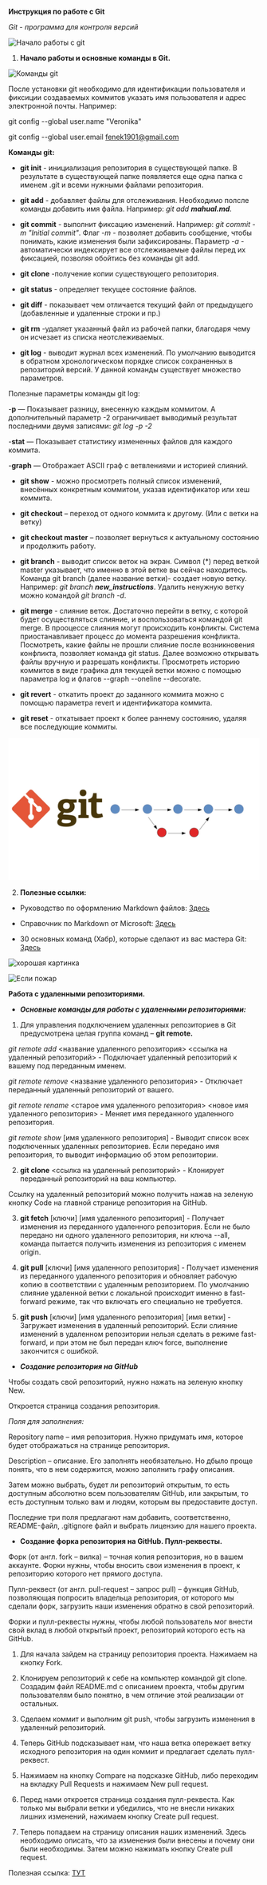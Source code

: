 **Инструкция по работе с Git**

*Git - программа для контроля версий*

![Начало работы с git](introduction.jpg)

1. **Начало работы и основные команды в Git.**


![Команды git](commands.jpg)


После установки git необходимо для идентификации пользователя и фиксиции  создаваемых коммитов указать имя пользователя и адрес электронной почты. Например:

git config --global user.name "Veronika"

git config --global user.email fenek1901@gmail.com

**Команды git:**


- **git init** - инициализация репозитория в существующей папке. В результате в существующей папке появляется еще одна папка с именем .git и всеми нужными  файлами репозитория.

- **git add** - добавляет файлы для отслеживания. Необходимо полсле команды добавить имя файла. Например: *git add __mahual.md__*. 

- **git commit** - выполнит фиксацию изменений.  Например: *git commit -m "Initial commit"*. Флаг *-m* - позволяет добавить сообщение, чтобы понимать, какие изменения были зафиксированы. Параметр *-a* - автоматически индексирует все отслеживаемые файлы перед их фиксацией, позволяя обойтись без команды git add.

- **git clone** -получение копии существующего репозитория.

- **git status** - определяет текущее состояние файлов.

- **git diff** - показывает чем отличается текущий файл от предыдущего (добавленные и удаленные строки и пр.) 

- **git rm** -удаляет указанный файл из рабочей папки, благодаря чему он исчезает из списка неотслеживаемых.

- **git log** - выводит журнал всех изменений. По умолчанию выводится в обратном
хронологическом порядке список сохраненных в репозиторий версий. У данной команды существует множество параметров.

Полезные параметры команды git log:

-**p** — Показывает разницу, внесенную каждым коммитом. А дополнительный параметр -2 ограничивает выводимый результат последними двумя записями: *git log -p -2*

-**stat** — Показывает статистику измененных файлов для каждого коммита.

-**graph** — Отображает ASCII граф с ветвлениями и историей слияний.

- **git show** -  можно просмотреть полный список изменений, внесённых конкретным коммитом, указав идентификатор или хеш коммита.

- **git checkout** – переход от одного коммита к другому. (Или с ветки на ветку)

-  **git checkout master** – позволяет вернуться к актуальному состоянию и продолжить работу.

- **git branch** - выводит список веток на экран. Символ (*) перед веткой master указывает, что именно в этой ветке вы сейчас находитесь. Команда git branch (далее название ветки)- создает новую ветку. Например: *git branch __new_instructions__*. Удалить ненужную ветку можно командой *git branch -d*.

- **git merge** - слияние веток. Достаточно перейти в ветку, с которой будет осуществляться слияние, и воспользоваться командой git merge. В прооцессе слияния могут происходить конфликты. Система приостанавливает процесс до момента разрешения конфликта. Посмотреть, какие файлы
не прошли слияние после возникновения конфликта, позволяет команда git status. Далее возможно открывать файлы вручную и разрешать конфликты. 
Просмотреть историю коммитов в виде графика для текущей ветки можно с помощью параметра log и флагов --graph --oneline --decorate.

- **git revert** - откатить проект до заданного коммита можно с помощью параметра revert и идентификатора коммита.

- **git reset** - откатывает проект к более раннему состоянию, удаляя все последующие коммиты.

![Ветки](git-branch.jpg)

2. **Полезные ссылки:**

- Руководство по оформлению Markdown файлов: [Здесь](https://gist.github.com/Jekins/2bf2d0638163f1294637)

- Справочник по Markdown от Microsoft: [Здесь](https://docs.microsoft.com/ru-ru/contribute/markdown-reference)

- 30 основных команд (Хабр), которые сделают из вас мастера Git: [Здесь](https://habr.com/ru/company/ruvds/blog/599929/?ysclid=l8737b3pbk655593671)

![хорошая картинка](image_2022-09-20_23-58-41.png)

![Если пожар](пожар.jpg)


**Работа с удаленными репозиториями.**

- __*Основные команды для работы с удаленными репозиториями:*__

1. Для управления подключением удаленных репозиториев в Git предусмотрена целая группа команд – **git remote.** 

*git remote add* <название удаленного репозитория> <ссылка на удаленный репозиторий> - Подключает удаленный репозиторий к вашему под переданным именем.

*git remote remove* <название удаленного репозитория> - Отключает переданный удаленный репозиторий от вашего.

*git remote rename* <старое имя удаленного репозитория> <новое имя удаленного репозитория> - Меняет имя переданного удаленного репозитория.

*git remote show* [имя удаленного репозитория] - Выводит список всех подключенных удаленных репозиториев. Если передано имя репозитория, то выводит информацию об этом репозитории.

2. **git clone** <ссылка на удаленный репозиторий> - Клонирует переданный репозиторий на ваш компьютер.

Ссылку на удаленный репозиторий можно получить нажав на зеленую кнопку Code на главной странице репозитория на GitHub.

3. **git fetch** [ключи] [имя удаленного репозитория] - Получает изменения из переданного удаленного репозитория. Если не было передано ни одного удаленного репозитория, ни ключа --all, команда пытается получить изменения из репозитория с именем origin.

4. **git pull** [ключи] [имя удаленного репозитория] - Получает изменения из переданного удаленного репозитория и обновляет рабочую копию в соответствии с удаленным репозиторием. По умолчанию слияние удаленной ветки с локальной происходит именно в fast-forward режиме, так что включать его специально не требуется.

5. **git push** [ключи] [имя удаленного репозитория] [имя ветки] - Загружает изменения в удаленный репозиторий. Если слияние изменений в удаленном репозитории нельзя сделать в режиме fast-forward, и при этом не был передан ключ force, выполнение закончится с ошибкой.

- __*Создание репозитория на GitHub*__

Чтобы создать свой репозиторий, нужно нажать на зеленую кнопку New.

Откроется страница создания репозитория. 

*Поля для заполнения:*

Repository name – имя репозитория. Нужно придумать имя, которое будет отображаться на странице репозитория. 

Description – описание. Его заполнять необязательно. Но дбыло проще понять, что в нем содержится, можно  заполнить графу описания.

Затем можно выбрать, будет ли репозиторий открытым, то есть доступным абсолютно всем пользователям GitHub, или закрытым, то есть доступным только вам и людям, которым вы предоставите доступ.

Последние три поля предлагают нам добавить, соответственно, README-файл, .gitignore файл и выбрать лицензию для нашего проекта.

- **Создание форка репозитория на GitHub. Пулл-реквесты.**

Форк (от англ. fork – вилка) – точная копия репозитория, но в вашем аккаунте. Форки нужны, чтобы вносить свои изменения в проект, к репозиторию которого нет прямого доступа.

Пулл-реквест (от англ. pull-request – запрос pull) – функция GitHub, позволяющая попросить владельца репозитория, от которого мы сделали форк, загрузить наши изменения обратно в свой репозиторий.

 Форки и пулл-реквесты нужны, чтобы любой пользователь мог внести свой вклад в любой открытый проект, репозиторий которого есть на GitHub.

 1. Для начала зайдем на страницу репозитория проекта. Нажимаем на кнопку Fork.

 2. Клонируем репозиторий к себе на компьютер командой git clone. Создадим файл README.md с описанием проекта, чтобы другим пользователям было понятно, в чем отличие этой реализации от остальных.

 3. Сделаем коммит и выполним git push, чтобы загрузить  изменения в удаленный репозиторий.

 4. Теперь GitHub подсказывает нам, что наша ветка опережает ветку исходного репозитория на один коммит и предлагает сделать пулл-реквест.

 5. Нажимаем на кнопку Compare на подсказке GitHub, либо переходим на вкладку Pull Requests и нажимаем New pull request.

 6. Перед нами откроется страница создания пулл-реквеста. Как только мы выбрали ветки и убедились, что не внесли никаких лишних изменений, нажимаем кнопку Create pull request.

 7. Теперь  попадаем на страницу описания наших изменений. Здесь необходимо описать, что за изменения были внесены и почему они были необходимы. Затем можно нажимать кнопку Create pull request.

 Полезная ссылка: [ТУТ](https://smartiqa.ru/courses/git/lesson-6)